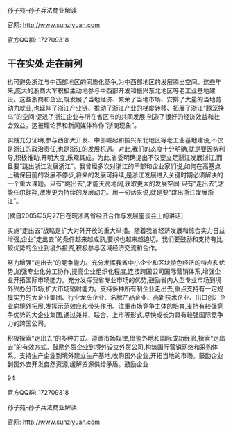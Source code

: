 孙子苑-孙子兵法商业解读

官网: http://www.sunziyuan.com

官方QQ群: 172709318

## 干在实处 走在前列

也可避免浙江与中西部地区的同质化竞争,为中西部地区的发展腾出空间。这些年来,庞大的浙商大军积极主动地参与中西部开发和振兴东北地区等老工业基地建设。这些浙商和企业,既发展了当地经济、繁荣了当地市场、安排了大量的当地劳动力就业,也延伸了浙江产业链、推动了浙江产业的梯度转移、拓展了浙江“腾笼换鸟”的空间,促进了浙江企业与所在省区市的共同发展,创造了很好的经济效益和社会效益。这被理论界和新闻媒体称作“浙商现象”。

实践充分证明,参与西部大开发、中部崛起和振兴东北地区等老工业基地建设,不仅是浙江的政治责任,也是浙江的发展机遇。对此,我们的态度十分明确,就是要因势利导,积极推动,开明大度,乐观其成。为此,省委明确提出不仅要立足浙江发展浙江,而且要“跳出浙江发展浙江”。我曾经多次对浙江的干部和企业家们说,如何在高基点上确保目前的发展不停步,将来的发展可持续,是浙江发展进入关键时期必须解决的一个重大课题。只有“跳出去”,才能天高地阔,获取更大的发展空间;只有“走出去”,才能任尔翱翔,激发更为持续的发展动力。用一句话来说,就是要“跳出浙江发展浙江”。

[摘自2005年5月27日在皖浙两省经济合作与发展座谈会上的讲话]

实施“走出去”战略是扩大对外开放的重大举措。随着我省经济发展和综合实力日益增强,企业“走出去”的条件越来越成熟,要求也越来越迫切。我们要鼓励和支持有比较优势的企业到境外投资,积极参与区域经济交流和合作。

努力增强“走出去”的竞争能力。充分发挥我省中小企业和区块特色经济的特点和优势,加强专业化分工协作,提高企业组织化程度,连接跨国公司国际营销体系,增强企业开拓国际市场能力。充分发挥我省专业市场的优势,鼓励省内大型专业市场到境外兴办分市场,扩大市场辐射能力。支持多种所有制企业走出去,重点支持有一定规模实力的大企业集团、行业龙头企业、名牌产品企业、高新技术企业、出口创汇企业向境外拓展,发挥示范效应和带头作用。注重市场竞争主体的培育,支持有较强竞争优势的大企业集团,通过兼并、联合、上市等形式,尽快成长为具有较强国际竞争力的跨国公司。

积极探索“走出去”的多种方式。遵循市场规律,借鉴外地和国际成功经验,探索“走出去”的有效方式。鼓励外贸企业到境外设立外贸公司,构筑国际营销网络和采购体系。支持生产企业到境外建立生产基地,收购国外企业,开拓当地的市场。鼓励企业到国外去开发自然资源,缓解资源供给矛盾。鼓励企业

94

官方QQ群: 172709318

孙子苑-孙子兵法商业解读

官网: http://www.sunziyuan.com